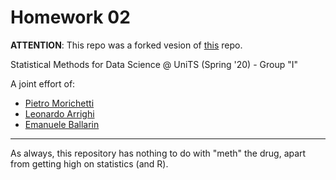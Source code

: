 # Homework 02

**ATTENTION**: This repo was a forked vesion of [this](https://github.com/emaballarin/statmeth-hw02) repo.

Statistical Methods for Data Science @ UniTS (Spring '20) - Group "I"

A joint effort of:  
- [Pietro Morichetti](https://github.com/wilsonjefferson)  
- [Leonardo Arrighi](https://github.com/LeonardoArrighi)  
- [Emanuele Ballarin](https://github.com/emaballarin)  


---
As always, this repository has nothing to do with "meth" the drug, apart from getting high on statistics (and R).
